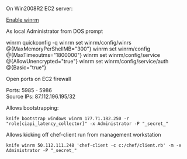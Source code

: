 On Win2008R2 EC2 server:

[Enable winrm](http://wiki.opscode.com/display/chef/Knife+Windows+Bootstrap)

As local Administrator from DOS prompt
 
   winrm quickconfig -q
   winrm set winrm/config/winrs @{MaxMemoryPerShellMB="300"}
   winrm set winrm/config @{MaxTimeoutms="1800000"}
   winrm set winrm/config/service @{AllowUnencrypted="true"}
   winrm set winrm/config/service/auth @{Basic="true"}

Open ports on EC2 firewall

Ports: 5985 - 5986	
Source IPs: 87.112.196.195/32

Allows bootstrapping:

    knife bootstrap windows winrm 177.71.182.250 -r "role[ciapi_latency_collector]" -x Administrator -P "_secret_"


Allows kicking off chef-client run from management workstation

    knife winrm 50.112.111.248 'chef-client -c c:/chef/client.rb' -m -x Administrator -P "_secret_"
